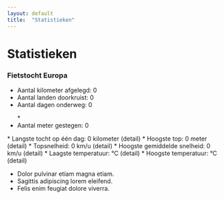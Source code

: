 ```yaml
---
layout: default
title:  "Statistieken"
---
```


# Statistieken

### Fietstocht Europa

* <i class="fa fa-road"></i> Aantal kilometer afgelegd: 0
* <i class="fa fa-globe"></i> Aantal landen doorkruist: 0
* <i class="fa fa-forward"></i> Aantal dagen onderweg: 0
<ul class="alt">
* <li><i class="fa fa-rocket"></i> Aantal meter gestegen: 0</li>
</ul>
* <i class="fa fa-plus"></i> Langste tocht op één dag: 0 kilometer (detail)
* <i class="fa fa-plus-circle"></i> Hoogste top: 0 meter (detail)
* <i class="fa fa-cogs"></i> Topsnelheid: 0 km/u (detail)
* <i class="fa fa-cog"></i> Hoogste gemiddelde snelheid: 0 km/u (detail)
* <i class="fa fa-cloud"></i> Laagste temperatuur: °C (detail)
* <i class="fa fa-sun-o"></i> Hoogste temperatuur: °C (detail)

<ul class="alt">
						<li>Dolor pulvinar etiam magna etiam.</li>
						<li>Sagittis adipiscing lorem eleifend.</li>
						<li>Felis enim feugiat dolore viverra.</li>
					</ul>
